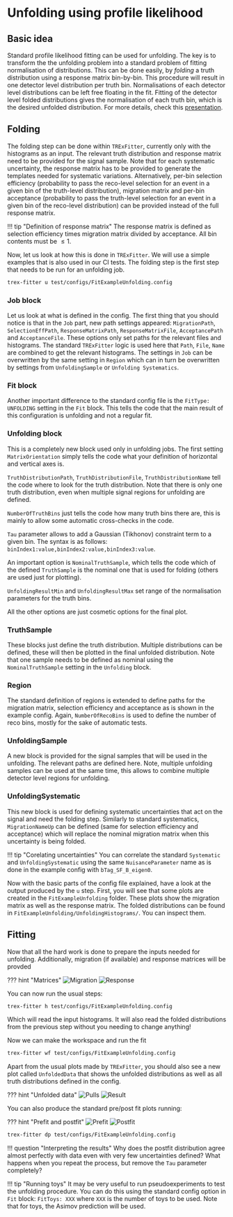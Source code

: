 # Unfolding using profile likelihood

## Basic idea

Standard profile likelihood fitting can be used for unfolding.
The key is to transform the the unfolding problem into a standard problem of fitting normalisation of distributions.
This can be done easily, by _folding_ a truth distribution using a response matrix bin-by-bin.
This procedure will result in one detector level distribution per truth bin.
Normalisations of each detector level distributions can be left free floating in the fit.
Fitting of the detector level folded distributions gives the normalisation of each truth bin, which is the desired unfolded distribution.
For more details, check this [presentation](https://indico.cern.ch/event/890060/contributions/3754199/attachments/1991168/3320058/Unfolding_with_TRExFitter.pdf).

## Folding

The folding step can be done within `TRExFitter`, currently only with the histograms as an input.
The relevant truth distribution and response matrix need to be provided for the signal sample.
Note that for each systematic uncertainty, the response matrix has to be provided to generate the templates needed for systematic variations.
Alternatively, per-bin selection efficiency 
(probability to pass the reco-level selection for an event in a given bin of the truth-level distribution), 
migration matrix and per-bin acceptance 
(probability to pass the truth-level selection for an event in a given bin of the reco-level distribution) 
can be provided instead of the full response matrix.

!!! tip "Definition of response matrix"
    The response matrix is defined as selection efficiency times migration matrix divided by acceptance. All bin contents must be $\leq 1$.

Now, let us look at how this is done in `TRExFitter`.
We will use a simple examples that is also used in our CI tests.
The folding step is the first step that needs to be run for an unfolding job.

```bash
trex-fitter u test/configs/FitExampleUnfolding.config
```

### Job block

Let us look at what is defined in the config.
The first thing that you should notice is that in the `Job` part, new path settings appeared: `MigrationPath`, `SelectionEffPath`, `ResponseMatrixPath`, `ResponseMatrixFile`, `AcceptancePath` and `AcceptanceFile`.
These options only set paths for the relevant files and histograms.
The standard `TRExFitter` logic is used here that `Path`, `File`, `Name` are combined to get the relevant histograms.
The settings in `Job` can be overwritten by the same setting in `Region` which can in turn be overwritten by settings from  `UnfoldingSample` or `Unfolding Systematics`.

### Fit block

Another important difference to the standard config file is the `FitType: UNFOLDING` setting in the `Fit` block.
This tells the code that the main result of this configuration is unfolding and not a regular fit.

### Unfolding block
This is a completely new block used only in unfolding jobs.
The first setting `MatrixOrientation` simply tells the code what your definition of horizontal and vertical axes is.

`TruthDistributionPath`, `TruthDistributionFile`, `TruthDistributionName` tell the code where to look for the truth distribution.
Note that there is only one truth distribution, even when multiple signal regions for unfolding are defined.

`NumberOfTruthBins` just tells the code how many truth bins there are, this is mainly to allow some automatic cross-checks in the code.

`Tau` parameter allows to add a Gaussian (Tikhonov) constraint term to a given bin. The syntax is as follows: `binIndex1:value,binIndex2:value,binIndex3:value`.

An important option is `NominalTruthSample`, which tells the code which of the defined `TruthSample` is the nominal one that is used for folding (others are used just for plotting).

`UnfoldingResultMin` and `UnfoldingResultMax` set range of the normalisation parameters for the truth bins.

All the other options are just cosmetic options for the final plot.

### TruthSample

These blocks just define the truth distribution.
Multiple distributions can be defined, these will then be plotted in the final unfolded distribution.
Note that one sample needs to be defined as nominal using the `NominalTruthSample` setting in the `Unfolding` block.

### Region

The standard definition of regions is extended to define paths for the migration matrix, selection efficiency and acceptance as is shown in the example config.
Again, `NumberOfRecoBins` is used to define the number of reco bins, mostly for the sake of automatic tests.

### UnfoldingSample

A new block is provided for the signal samples that will be used in the unfolding.
The relevant paths are defined here.
Note, multiple unfolding samples can be used at the same time, this allows to combine multiple detector level regions for unfolding.

### UnfoldingSystematic

This new block is used for defining systematic uncertainties that act on the signal and need the folding step.
Similarly to standard systematics, `MigrationNameUp` can be defined (same for selection efficiency and acceptance) which will replace the nominal migration matrix when this uncertainty is being folded.

!!! tip "Corelating uncertainties"
    You can correlate the standard `Systematic` and `UnfoldingSystematic` using the same `NuisanceParameter` name as is done in the example config with `bTag_SF_B_eigen0`.

Now with the basic parts of the config file explained, have a look at the output produced by the `u` step.
First, you will see that some plots are created in the `FitExampleUnfolding` folder.
These plots show the migration matrix as well as the response matrix.
The folded distributions can be found in `FitExampleUnfolding/UnfoldingHistograms/`.
You can inspect them.

## Fitting
Now that all the hard work is done to prepare the inputs needed for unfolding.
Additionally, migration (if available) and response matrices will be provded

??? hint "Matrices"
    ![Migration](../img/AdvancedTutorial2020/migration_SR1.png)
    ![Response](../img/AdvancedTutorial2020/response_SR1.png)

You can now run the usual steps:

```bash
trex-fitter h test/configs/FitExampleUnfolding.config
```

Which will read the input histograms.
It will also read the folded distributions from the previous step without you needing to change anything!

Now we can make the workspace and run the fit

```bash
trex-fitter wf test/configs/FitExampleUnfolding.config
```

Apart from the usual plots made by `TRExFitter`, you should also see a new plot called `UnfoldedData` that shows the unfolded distributions as well as all truth distributions defined in the config.

??? hint "Unfolded data"
    ![Pulls](../img/AdvancedTutorial2020/NuisPar.png)
    ![Result](../img/AdvancedTutorial2020/UnfoldedData.png)

You can also produce the standard pre/post fit plots running:

??? hint "Prefit and postfit"
    ![Prefit](../img/AdvancedTutorial2020/SR1.png)
    ![Postfit](../img/AdvancedTutorial2020/SR1_postFit.png)

```bash
trex-fitter dp test/configs/FitExampleUnfolding.config
```

!!! question "Interpreting the results"
    Why does the postfit distribution agree almost perfectly with data even with very few uncertainties defined?
    What happens when you repeat the process, but remove the `Tau` parameter completely?

!!! tip "Running toys"
    It may be very useful to run pseudoexperiments to test the unfolding procedure. You can do this using the standard config option in `Fit` block: `FitToys: XXX` where `XXX` is the number of toys to be used. Note that for toys, the Asimov prediction will be used.
